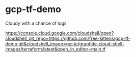 # gcp-tf-demo
Cloudy with a chance of logs

https://console.cloud.google.com/cloudshell/open?cloudshell_git_repo=https://github.com/free-kittens/gcp-tf-demo.git&cloudshell_image=gcr.io/graphite-cloud-shell-images/terraform:latest&open_in_editor=main.tf
